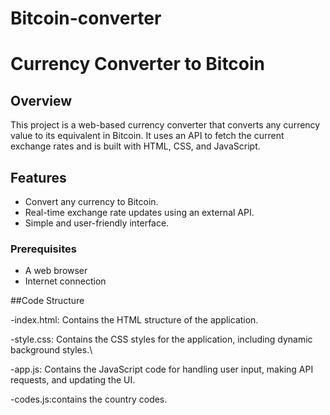 # Bitcoin-converter
# Currency Converter to Bitcoin

## Overview

This project is a web-based currency converter that converts any currency value to its equivalent in Bitcoin. It uses an API to fetch the current exchange rates and is built with HTML, CSS, and JavaScript.

## Features

- Convert any currency to Bitcoin.
- Real-time exchange rate updates using an external API.
- Simple and user-friendly interface.

### Prerequisites

- A web browser
- Internet connection

##Code Structure

-index.html: Contains the HTML structure of the application.

-style.css: Contains the CSS styles for the application, including dynamic background styles.\

-app.js: Contains the JavaScript code for handling user input, making API requests, and updating the UI.

-codes.js:contains the country codes. 
